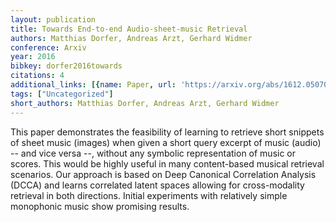```yaml
---
layout: publication
title: Towards End-to-end Audio-sheet-music Retrieval
authors: Matthias Dorfer, Andreas Arzt, Gerhard Widmer
conference: Arxiv
year: 2016
bibkey: dorfer2016towards
citations: 4
additional_links: [{name: Paper, url: 'https://arxiv.org/abs/1612.05070'}]
tags: ["Uncategorized"]
short_authors: Matthias Dorfer, Andreas Arzt, Gerhard Widmer
---
```

This paper demonstrates the feasibility of learning to retrieve short
snippets of sheet music (images) when given a short query excerpt of music
(audio) -- and vice versa --, without any symbolic representation of music or
scores. This would be highly useful in many content-based musical retrieval
scenarios. Our approach is based on Deep Canonical Correlation Analysis (DCCA)
and learns correlated latent spaces allowing for cross-modality retrieval in
both directions. Initial experiments with relatively simple monophonic music
show promising results.